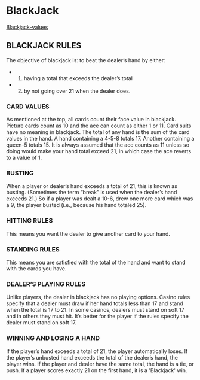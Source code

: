 # BlackJack

[Blackjack-values](Blackjack-values.png) 

## BLACKJACK RULES
The objective of blackjack is: to beat the dealer’s hand by either:
* 1) having a total that exceeds the dealer’s total
* 2) by not going over 21 when the dealer does.

### CARD VALUES
As mentioned at the top, all cards count their face value in blackjack. Picture cards count as 10 and the ace can count as either 1 or 11. Card suits have no meaning in blackjack. The total of any hand is the sum of the card values in the hand. A hand containing a 4-5-8 totals 17. Another containing a queen-5 totals 15. It is always assumed that the ace counts as 11 unless so doing would make your hand total exceed 21, in which case the ace reverts to a value of 1.

### BUSTING
When a player or dealer’s hand exceeds a total of 21, this is known as busting. (Sometimes the term “break” is used when the dealer’s hand exceeds 21.) So if a player was dealt a 10-6, drew one more card which was a 9, the player busted (i.e., because his hand totaled 25).

### HITTING RULES
This means you want the dealer to give another card to your hand. 

### STANDING RULES
This means you are satisfied with the total of the hand and want to stand with the cards you have.

### DEALER’S PLAYING RULES
Unlike players, the dealer in blackjack has no playing options. Casino rules specify that a dealer must draw if her hand totals less than 17 and stand when the total is 17 to 21. In some casinos, dealers must stand on soft 17 and in others they must hit. It’s better for the player if the rules specify the dealer must stand on soft 17.

### WINNING AND LOSING A HAND
If the player’s hand exceeds a total of 21, the player automatically loses. If the player’s unbusted hand exceeds the total of the dealer’s hand, the player wins. If the player and dealer have the same total, the hand is a tie, or push. If a player scores exactly 21 on the first hand, it is a 'Blackjack' win. 
